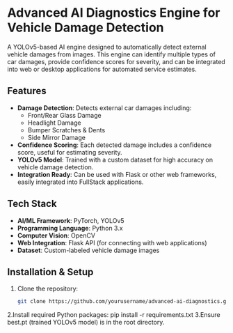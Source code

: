 # Advanced AI Diagnostics Engine for Vehicle Damage Detection

A YOLOv5-based AI engine designed to automatically detect external vehicle damages from images. This engine can identify multiple types of car damages, provide confidence scores for severity, and can be integrated into web or desktop applications for automated service estimates.

## Features

- **Damage Detection**: Detects external car damages including:
  - Front/Rear Glass Damage
  - Headlight Damage
  - Bumper Scratches & Dents
  - Side Mirror Damage
- **Confidence Scoring**: Each detected damage includes a confidence score, useful for estimating severity.
- **YOLOv5 Model**: Trained with a custom dataset for high accuracy on vehicle damage detection.
- **Integration Ready**: Can be used with Flask or other web frameworks, easily integrated into FullStack applications.

## Tech Stack

- **AI/ML Framework**: PyTorch, YOLOv5
- **Programming Language**: Python 3.x
- **Computer Vision**: OpenCV
- **Web Integration**: Flask API (for connecting with web applications)
- **Dataset**: Custom-labeled vehicle damage images

## Installation & Setup

1. Clone the repository:
   ```bash
   git clone https://github.com/yourusername/advanced-ai-diagnostics.gitxt
2.Install required Python packages:
 pip install -r requirements.txt
3.Ensure best.pt (trained YOLOv5 model) is in the root directory.








   
